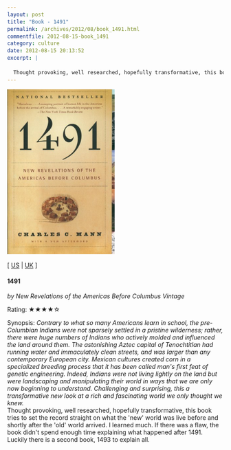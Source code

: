 ```yaml
---
layout: post
title: "Book - 1491"
permalink: /archives/2012/08/book_1491.html
commentfile: 2012-08-15-book_1491
category: culture
date: 2012-08-15 20:13:52
excerpt: |

  Thought provoking, well researched, hopefully transformative, this book tries to set the record straight on what the 'new' world was live before and shortly after the 'old' world arrived.  I learned much.  If there was a flaw, the book didn't spend enough time explaining what happened after 1491.  Luckily there is a second book, 1493 to explain all.
---
```


<img class="photo right" src="/assets/images/1400032059.jpg" width="250" alt="1491 cover"/>

\[ [US](http://www.amazon.com/o/asin/1400032059) | [UK](http://www.amazon.co.uk/o/asin/1400032059) \]

#### 1491

<em>by New Revelations of the Americas Before Columbus Vintage</em>

Rating: ★★★★☆

<div class="book_synopsis" markdown="1">
Synopsis: <em>Contrary to what so many Americans learn in school, the pre-Columbian Indians were not sparsely settled in a pristine wilderness; rather, there were huge numbers of Indians who actively molded and influenced the land around them. The astonishing Aztec capital of Tenochtitlan had running water and immaculately clean streets, and was larger than any contemporary European city. Mexican cultures created corn in a specialized breeding process that it has been called man's first feat of genetic engineering. Indeed, Indians were not living lightly on the land but were landscaping and manipulating their world in ways that we are only now beginning to understand. Challenging and surprising, this a transformative new look at a rich and fascinating world we only thought we knew.</em>

</div>
Thought provoking, well researched, hopefully transformative, this book tries to set the record straight on what the 'new' world was live before and shortly after the 'old' world arrived. I learned much. If there was a flaw, the book didn't spend enough time explaining what happened after 1491. Luckily there is a second book, 1493 to explain all.
